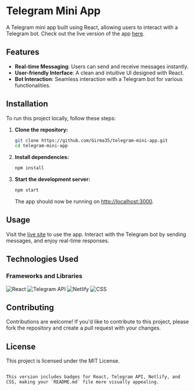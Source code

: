 # Telegram Mini App

A Telegram mini app built using React, allowing users to interact with a Telegram bot. Check out the live version of the app [here](https://ethiocollection.netlify.app/).

## Features

- **Real-time Messaging**: Users can send and receive messages instantly.
- **User-friendly Interface**: A clean and intuitive UI designed with React.
- **Bot Interaction**: Seamless interaction with a Telegram bot for various functionalities.

## Installation

To run this project locally, follow these steps:

1. **Clone the repository:**

   ```bash
   git clone https://github.com/Girma35/telegram-mini-app.git
   cd telegram-mini-app
   ```

2. **Install dependencies:**

   ```bash
   npm install
   ```

3. **Start the development server:**

   ```bash
   npm start
   ```

   The app should now be running on [http://localhost:3000](http://localhost:3000).

## Usage

Visit the [live site](https://ethiocollection.netlify.app/) to use the app. Interact with the Telegram bot by sending messages, and enjoy real-time responses.

## Technologies Used

### Frameworks and Libraries
![React](https://img.shields.io/badge/React-20232A?style=for-the-badge&logo=react&logoColor=61DAFB)
![Telegram API](https://img.shields.io/badge/Telegram-2CA5E0?style=for-the-badge&logo=telegram&logoColor=white)
![Netlify](https://img.shields.io/badge/Netlify-00C7B7?style=for-the-badge&logo=netlify&logoColor=white)
![CSS](https://img.shields.io/badge/CSS-1572B6?style=for-the-badge&logo=css3&logoColor=white)

## Contributing

Contributions are welcome! If you'd like to contribute to this project, please fork the repository and create a pull request with your changes.

## License

This project is licensed under the MIT License.
```

This version includes badges for React, Telegram API, Netlify, and CSS, making your `README.md` file more visually appealing.
